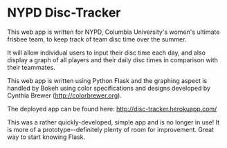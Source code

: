 NYPD Disc-Tracker
=====

This web app is written for NYPD, Columbia University's women's ultimate frisbee team, to keep track of team disc time over the summer.

It will allow individual users to input their disc time each day, and also display a graph of all players and their daily disc times in comparison with their teammates.

This web app is written using Python Flask and the graphing aspect is handled by Bokeh using color specifications and designs developed by Cynthia Brewer (http://colorbrewer.org).

The deployed app can be found here: http://disc-tracker.herokuapp.com/

This was a rather quickly-developed, simple app and is no longer in use! It is more of a prototype--definitely plenty of room for improvement. Great way to start knowing Flask.
